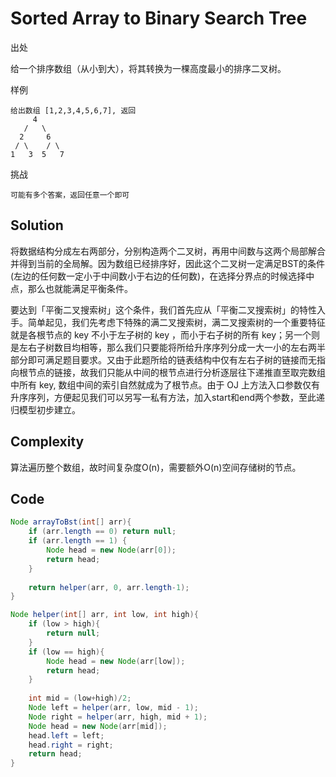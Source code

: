 # Sorted Array to Binary Search Tree

出处

给一个排序数组（从小到大），将其转换为一棵高度最小的排序二叉树。

样例

    给出数组 [1,2,3,4,5,6,7], 返回
         4
       /   \
      2     6
     / \    / \
    1   3  5   7

挑战

    可能有多个答案，返回任意一个即可

## Solution

将数据结构分成左右两部分，分别构造两个二叉树，再用中间数与这两个局部解合并得到当前的全局解。因为数组已经排序好，因此这个二叉树一定满足BST的条件(左边的任何数一定小于中间数小于右边的任何数)，在选择分界点的时候选择中点，那么也就能满足平衡条件。

要达到「平衡二叉搜索树」这个条件，我们首先应从「平衡二叉搜索树」的特性入手。简单起见，我们先考虑下特殊的满二叉搜索树，满二叉搜索树的一个重要特征就是各根节点的 key 不小于左子树的 key ，而小于右子树的所有 key；另一个则是左右子树数目均相等，那么我们只要能将所给升序序列分成一大一小的左右两半部分即可满足题目要求。又由于此题所给的链表结构中仅有左右子树的链接而无指向根节点的链接，故我们只能从中间的根节点进行分析逐层往下递推直至取完数组中所有 key, 数组中间的索引自然就成为了根节点。由于 OJ 上方法入口参数仅有升序序列，方便起见我们可以另写一私有方法，加入start和end两个参数，至此递归模型初步建立。

## Complexity

算法遍历整个数组，故时间复杂度O(n)，需要额外O(n)空间存储树的节点。

## Code

```java
Node arrayToBst(int[] arr){
	if (arr.length == 0) return null;
	if (arr.length == 1) {
		Node head = new Node(arr[0]);
		return head;
	}
	
	return helper(arr, 0, arr.length-1);
}

Node helper(int[] arr, int low, int high){
	if (low > high){
		return null;
	}
	if (low == high){
		Node head = new Node(arr[low]);
		return head;
	}
	
	int mid = (low+high)/2;
	Node left = helper(arr, low, mid - 1);
	Node right = helper(arr, high, mid + 1);
	Node head = new Node(arr[mid]);
	head.left = left;
	head.right = right;
	return head;
}

```


